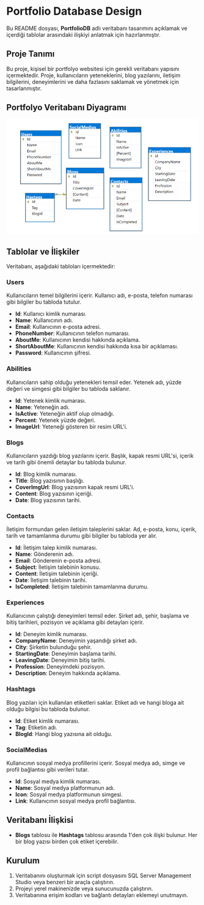 # Portfolio Database Design

Bu README dosyası, **PortfolioDB** adlı veritabanı tasarımını açıklamak ve içerdiği tablolar arasındaki ilişkiyi anlatmak için hazırlanmıştır.

## Proje Tanımı

Bu proje, kişisel bir portfolyo websitesi için gerekli veritabanı yapısını içermektedir. Proje, kullanıcıların yeteneklerini, blog yazılarını, iletişim bilgilerini, deneyimlerini ve daha fazlasını saklamak ve yönetmek için tasarlanmıştır.

## Portfolyo Veritabanı Diyagramı

![Portfolio Database Diagram](PortfolioDB.png)

## Tablolar ve İlişkiler

Veritabanı, aşağıdaki tabloları içermektedir:

### Users
Kullanıcıların temel bilgilerini içerir. Kullanıcı adı, e-posta, telefon numarası gibi bilgiler bu tabloda tutulur.

- **Id**: Kullanıcı kimlik numarası.
- **Name**: Kullanıcının adı.
- **Email**: Kullanıcının e-posta adresi.
- **PhoneNumber**: Kullanıcının telefon numarası.
- **AboutMe**: Kullanıcının kendisi hakkında açıklama.
- **ShortAboutMe**: Kullanıcının kendisi hakkında kısa bir açıklaması.
- **Password**: Kullanıcının şifresi.

### Abilities
Kullanıcıların sahip olduğu yetenekleri temsil eder. Yetenek adı, yüzde değeri ve simgesi gibi bilgiler bu tabloda saklanır.

- **Id**: Yetenek kimlik numarası.
- **Name**: Yeteneğin adı.
- **IsActive**: Yeteneğin aktif olup olmadığı.
- **Percent**: Yetenek yüzde değeri.
- **ImageUrl**: Yeteneği gösteren bir resim URL'i.

### Blogs
Kullanıcıların yazdığı blog yazılarını içerir. Başlık, kapak resmi URL'si, içerik ve tarih gibi önemli detaylar bu tabloda bulunur.

- **Id**: Blog kimlik numarası.
- **Title**: Blog yazısının başlığı.
- **CoverImgUrl**: Blog yazısının kapak resmi URL'i.
- **Content**: Blog yazısının içeriği.
- **Date**: Blog yazısının tarihi.

### Contacts
İletişim formundan gelen iletişim taleplerini saklar. Ad, e-posta, konu, içerik, tarih ve tamamlanma durumu gibi bilgiler bu tabloda yer alır.

- **Id**: İletişim talep kimlik numarası.
- **Name**: Gönderenin adı.
- **Email**: Gönderenin e-posta adresi.
- **Subject**: İletişim talebinin konusu.
- **Content**: İletişim talebinin içeriği.
- **Date**: İletişim talebinin tarihi.
- **IsCompleted**: İletişim talebinin tamamlanma durumu.

### Experiences
Kullanıcının çalıştığı deneyimleri temsil eder. Şirket adı, şehir, başlama ve bitiş tarihleri, pozisyon ve açıklama gibi detayları içerir.

- **Id**: Deneyim kimlik numarası.
- **CompanyName**: Deneyimin yaşandığı şirket adı.
- **City**: Şirketin bulunduğu şehir.
- **StartingDate**: Deneyimin başlama tarihi.
- **LeavingDate**: Deneyimin bitiş tarihi.
- **Profession**: Deneyimdeki pozisyon.
- **Description**: Deneyim hakkında açıklama.

### Hashtags
Blog yazıları için kullanılan etiketleri saklar. Etiket adı ve hangi bloga ait olduğu bilgisi bu tabloda bulunur.

- **Id**: Etiket kimlik numarası.
- **Tag**: Etiketin adı.
- **BlogId**: Hangi blog yazısına ait olduğu.

### SocialMedias
Kullanıcının sosyal medya profillerini içerir. Sosyal medya adı, simge ve profil bağlantısı gibi verileri tutar.

- **Id**: Sosyal medya kimlik numarası.
- **Name**: Sosyal medya platformunun adı.
- **Icon**: Sosyal medya platformunun simgesi.
- **Link**: Kullanıcının sosyal medya profil bağlantısı.

## Veritabanı İlişkisi

- **Blogs** tablosu ile **Hashtags** tablosu arasında 1'den çok ilişki bulunur. Her bir blog yazısı birden çok etiket içerebilir.

## Kurulum

1. Veritabanını oluşturmak için script dosyasını SQL Server Management Studio veya benzeri bir araçla çalıştırın.
2. Projeyi yerel makinenizde veya sunucunuzda çalıştırın.
3. Veritabanına erişim kodları ve bağlantı detayları eklemeyi unutmayın.
